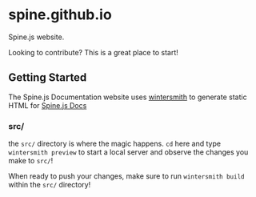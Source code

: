 # spine.github.io

Spine.js website.

Looking to contribute? This is a great place to start!

## Getting Started

The Spine.js Documentation website uses [wintersmith]() to generate static HTML for [Spine.js Docs]()

### src/

the `src/` directory is where the magic happens. `cd` here and type `wintersmith preview` to start a local server and observe the changes you make to `src/`!

When ready to push your changes, make sure to run `wintersmith build` within the `src/` directory!
